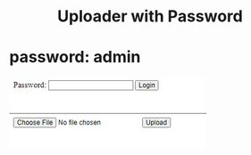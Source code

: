 <h1><p align="center">Uploader with Password</p></h1>

# password: admin

<img src="https://raw.githubusercontent.com/1337r0j4n/php-backdoors/main/.img/56.jpeg">
<img src="https://raw.githubusercontent.com/1337r0j4n/php-backdoors/main/.img/57.jpeg">
